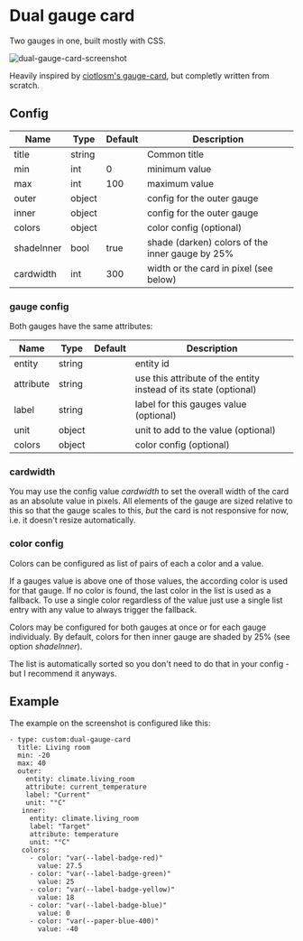 # Dual gauge card

Two gauges in one, built mostly with CSS.

![dual-gauge-card-screenshot](https://user-images.githubusercontent.com/2353088/43733272-5f59d8fe-99b4-11e8-8161-0c55e096b862.png)


Heavily inspired by [ciotlosm's gauge-card](https://github.com/ciotlosm/custom-lovelace/), but completly written
from scratch.

## Config

| Name       | Type   | Default | Description                                      |
|------------|--------|---------|--------------------------------------------------|
| title      | string |         | Common title                                     |
| min        | int    | 0       | minimum value                                    |
| max        | int    | 100     | maximum value                                    |
| outer      | object |         | config for the outer gauge                       |
| inner      | object |         | config for the outer gauge                       |
| colors     | object |         | color config (optional)                          |
| shadeInner | bool   | true    | shade (darken) colors of the inner gauge by 25%  |
| cardwidth  | int    | 300     | width or the card in pixel (see below)           |

### gauge config

Both gauges have the same attributes:

| Name      | Type   | Default | Description                                                      |
|-----------|--------|---------|------------------------------------------------------------------|
| entity    | string |         | entity id                                                        |
| attribute | string |         | use this attribute of the entity instead of its state (optional) |
| label     | string |         | label for this gauges value (optional)                           |
| unit      | object |         | unit to add to the value (optional)                              |
| colors    | object |         | color config (optional)                                          |

### cardwidth

You may use the config value _cardwidth_ to set the overall width of the card as an absolute value in pixels.
All elements of the gauge are sized relative to this so that the gauge scales to this, _but_ the card is not
responsive for now, i.e. it doesn't resize automatically.


### color config

Colors can be configured as list of pairs of each a color and a value.

If a gauges value is above one of those values, the according color is used for that gauge.
If no color is found, the last color in the list is used as a fallback.
To use a single color regardless of the value just use a single list entry with any value to always trigger
the fallback.

Colors may be configured for both gauges at once or for each gauge individualy. By default,
colors for then inner gauge are shaded by 25% (see option _shadeInner_).

The list is automatically sorted so you don't need to do that in your config - but I recommend it anyways.

## Example

The example on the screenshot is configured like this:
```
- type: custom:dual-gauge-card
  title: Living room
  min: -20
  max: 40
  outer:
    entity: climate.living_room
    attribute: current_temperature
    label: "Current"
    unit: "°C"
   inner:
     entity: climate.living_room
     label: "Target"
     attribute: temperature
     unit: "°C"
   colors:
     - color: "var(--label-badge-red)"
       value: 27.5
     - color: "var(--label-badge-green)"
       value: 25
     - color: "var(--label-badge-yellow)"
       value: 18
     - color: "var(--label-badge-blue)"
       value: 0
     - color: "var(--paper-blue-400)"
       value: -40
```

